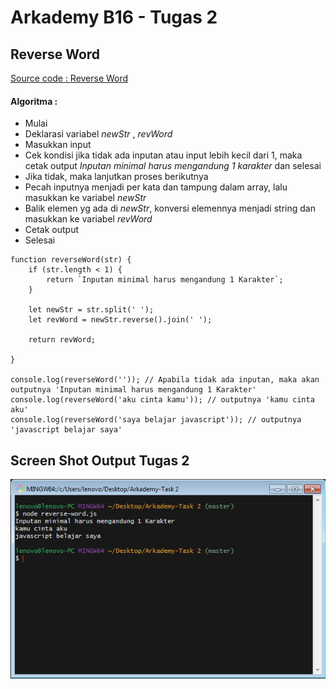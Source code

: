 # Arkademy B16 - Tugas 2
## Reverse Word
[Source code : Reverse Word](https://github.com/dimasdompit/)
#### Algoritma :
* Mulai
* Deklarasi variabel *newStr* , *revWord*
* Masukkan input
* Cek kondisi jika tidak ada inputan atau input lebih kecil dari 1, maka cetak output *Inputan minimal harus mengandung 1 karakter* dan selesai
* Jika tidak, maka lanjutkan proses berikutnya
* Pecah inputnya menjadi per kata dan tampung dalam array, lalu masukkan ke variabel *newStr*
* Balik elemen yg ada di *newStr*, konversi elemennya menjadi string dan masukkan ke variabel *revWord*
* Cetak output
* Selesai

```
function reverseWord(str) { 
    if (str.length < 1) {
        return `Inputan minimal harus mengandung 1 Karakter`;
    }

    let newStr = str.split(' '); 
    let revWord = newStr.reverse().join(' ');

    return revWord;

}

console.log(reverseWord('')); // Apabila tidak ada inputan, maka akan outputnya 'Inputan minimal harus mengandung 1 Karakter'
console.log(reverseWord('aku cinta kamu')); // outputnya 'kamu cinta aku'
console.log(reverseWord('saya belajar javascript')); // outputnya 'javascript belajar saya'
```

## Screen Shot Output Tugas 2
![alt text](https://github.com/dimasdompit/Arkademy-B16.3---Tugas-2/blob/master/ss%20reverse-word.png)

